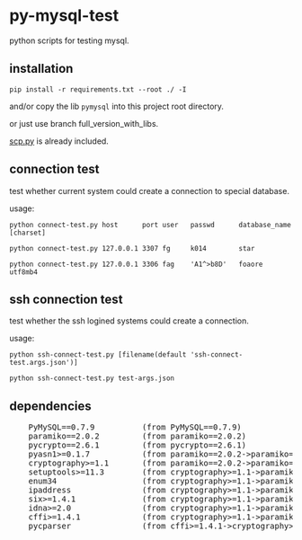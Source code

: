 # py-mysql-test
python scripts for testing mysql.

## installation
```pip install -r requirements.txt --root ./ -I```

and/or copy the lib `pymysql` into this project root directory.

or just use branch full_version_with_libs.

[scp.py](https://github.com/jbardin/scp.py) is already included.

## connection test
test whether current system could create a connection to special database.

usage:

```python connect-test.py host      port user   passwd      database_name   [charset]```

```python connect-test.py 127.0.0.1 3307 fg     k014        star```

```python connect-test.py 127.0.0.1 3306 fag    'A1^>b8D'   foaore          utf8mb4```

## ssh connection test
test whether the ssh logined systems could create a connection.

usage:

```python ssh-connect-test.py [filename(default 'ssh-connect-test.args.json')]```

```python ssh-connect-test.py test-args.json```

## dependencies
<pre>
    PyMySQL==0.7.9          (from PyMySQL==0.7.9)
    paramiko==2.0.2         (from paramiko==2.0.2)
    pycrypto==2.6.1         (from pycrypto==2.6.1)
    pyasn1>=0.1.7           (from paramiko==2.0.2->paramiko==2.0.2)
    cryptography>=1.1       (from paramiko==2.0.2->paramiko==2.0.2)
    setuptools>=11.3        (from cryptography>=1.1->paramiko==2.0.2->paramiko==2.0.2)
    enum34                  (from cryptography>=1.1->paramiko==2.0.2->paramiko==2.0.2)
    ipaddress               (from cryptography>=1.1->paramiko==2.0.2->paramiko==2.0.2)
    six>=1.4.1              (from cryptography>=1.1->paramiko==2.0.2->paramiko==2.0.2)
    idna>=2.0               (from cryptography>=1.1->paramiko==2.0.2->paramiko==2.0.2)
    cffi>=1.4.1             (from cryptography>=1.1->paramiko==2.0.2->paramiko==2.0.2)
    pycparser               (from cffi>=1.4.1->cryptography>=1.1->paramiko==2.0.2->paramiko==2.0.2)
</pre>